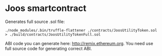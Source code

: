 # Joos smartcontract

Generates full source .sol file:
```
./node_modules/.bin/truffle-flattener ./contracts/JoosUtilityToken.sol > ./build/contracts/JoosUtilityTokenFull.sol

```

ABI code you can generate here: http://remix.ethereum.org. You need use full source code for generating correct ABI.